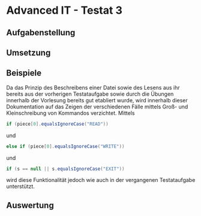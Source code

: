 # Advanced IT - Testat 3
## Aufgabenstellung


## Umsetzung


## Beispiele
Da das Prinzip des Beschreibens einer Datei sowie des Lesens aus ihr bereits aus der vorherigen Testataufgabe 
sowie durch die Übungen innerhalb der Vorlesung bereits gut etabliert wurde, wird innerhalb dieser Dokumentation
auf das Zeigen der verschiedenen Fälle mittels Groß- und Kleinschreibung von Kommandos verzichtet. Mittels
```java
if (piece[0].equalsIgnoreCase("READ"))
```
und
```java
else if (piece[0].equalsIgnoreCase("WRITE"))
```
und
```java
if (s == null || s.equalsIgnoreCase("EXIT"))
```
wird diese Funktionalität jedoch wie auch in der vergangenen Testataufgabe unterstützt.



## Auswertung